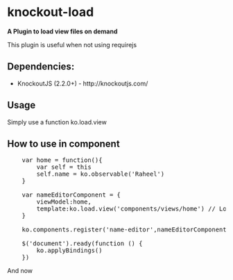 knockout-load
==================

<strong>A Plugin to load view files on demand</strong>
<p>This plugin is useful when not using requirejs</p>

<h2>Dependencies:</h2>

<ul>
   <li>KnockoutJS (2.2.0+) - http://knockoutjs.com/ </li>
</ul>

<h2>Usage</h2>

Simply use a function ko.load.view

<h2>How to use in component</h2>

<pre>
	var home = function(){
		var self = this
		self.name = ko.observable('Raheel')
	}

	var nameEditorComponent = {
		viewModel:home,
		template:ko.load.view('components/views/home') // Load view file
	}	

	ko.components.register('name-editor',nameEditorComponent)

    $('document').ready(function () {
    	ko.applyBindings()
    })
</pre>

And now

<pre>
	<name-editor></name-editor>    
</pre>


